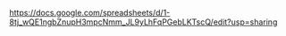 https://docs.google.com/spreadsheets/d/1-8tj_wQE1ngbZnupH3mpcNmm_JL9yLhFqPGebLKTscQ/edit?usp=sharing